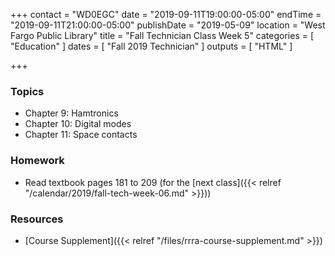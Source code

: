 +++
contact = "WD0EGC"
date = "2019-09-11T19:00:00-05:00"
endTime = "2019-09-11T21:00:00-05:00"
publishDate = "2019-05-09"
location = "West Fargo Public Library"
title = "Fall Technician Class Week 5"
categories = [ "Education" ]
dates = [ "Fall 2019 Technician" ]
outputs = [ "HTML" ]

+++
### Topics

* Chapter 9: Hamtronics
* Chapter 10: Digital modes
* Chapter 11: Space contacts

### Homework

* Read textbook pages 181 to 209 (for the [next class]({{< relref "/calendar/2019/fall-tech-week-06.md" >}}))

### Resources

* [Course Supplement]({{< relref "/files/rrra-course-supplement.md" >}})
<!--* [Syllabus](/s/2xabO1oD5mbpVRh)-->
